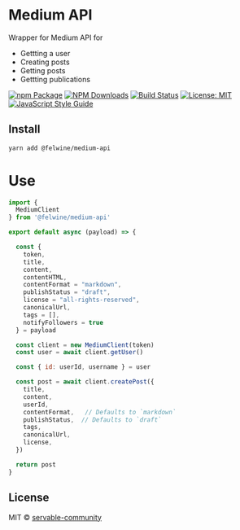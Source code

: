 # Medium API

Wrapper for Medium API for
- Gettting a user
- Creating posts
- Getting posts
- Gettting publications

[![npm Package](https://img.shields.io/npm/v/@felwine/medium-api.svg?style=flat-square)](https://www.npmjs.org/package/@felwine/medium-api)
[![NPM Downloads](https://img.shields.io/npm/dm/@felwine/medium-api.svg)](https://npmjs.org/package/@felwine/medium-api)
[![Build Status](https://github.com/clinext-org/sdk/actions/workflows/release.yml/badge.svg)](https://github.com/clinext-org/sdk/actions/tests.yml)
[![License: MIT](https://img.shields.io/badge/License-MIT-yellow.svg)](https://opensource.org/licenses/MIT)
[![JavaScript Style Guide](https://img.shields.io/badge/code_style-standard-brightgreen.svg)](https://standardjs.com)


## Install
```bash
yarn add @felwine/medium-api
```

# Use
```js
import {
  MediumClient
} from '@felwine/medium-api'

export default async (payload) => {

  const {
    token,
    title,
    content,
    contentHTML,
    contentFormat = "markdown",
    publishStatus = "draft",
    license = "all-rights-reserved",
    canonicalUrl,
    tags = [],
    notifyFollowers = true
  } = payload

  const client = new MediumClient(token)
  const user = await client.getUser()

  const { id: userId, username } = user

  const post = await client.createPost({
    title,
    content,
    userId,
    contentFormat,   // Defaults to `markdown`
    publishStatus,  // Defaults to `draft`
    tags,
    canonicalUrl,
    license,
  })

  return post
}
```

## License
MIT © [servable-community](https://github.com/servable-community)
